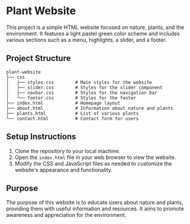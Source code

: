 # Plant Website

This project is a simple HTML website focused on nature, plants, and the environment. It features a light pastel green color scheme and includes various sections such as a menu, highlights, a slider, and a footer.

## Project Structure

```
plant-website
├── css
│   ├── styles.css        # Main styles for the website
│   ├── slider.css        # Styles for the slider component
│   ├── navbar.css        # Styles for the navigation bar
│   └── footer.css        # Styles for the footer
├── index.html            # Homepage layout
├── about.html            # Information about nature and plants
├── plants.html           # List of various plants
└── contact.html          # Contact form for users
```

## Setup Instructions

1. Clone the repository to your local machine.
2. Open the `index.html` file in your web browser to view the website.
3. Modify the CSS and JavaScript files as needed to customize the website's appearance and functionality.

## Purpose

The purpose of this website is to educate users about nature and plants, providing them with useful information and resources. It aims to promote awareness and appreciation for the environment.